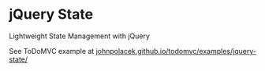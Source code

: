 # jQuery State

Lightweight State Management with jQuery

See ToDoMVC example at [johnpolacek.github.io/todomvc/examples/jquery-state/](https://johnpolacek.github.io/todomvc/examples/jquery-state/#/all)